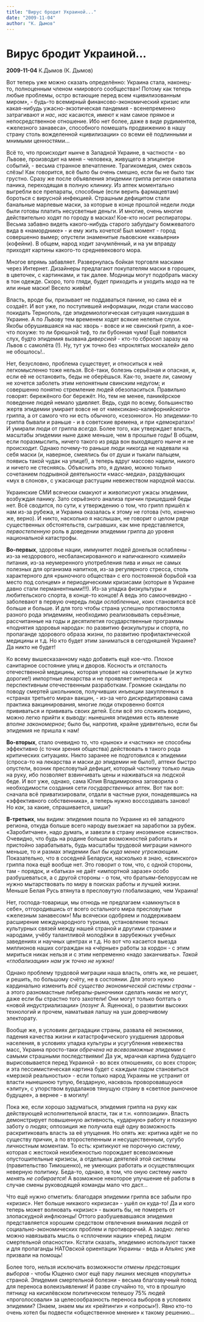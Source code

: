 ```yaml
---
title: "Вирус бродит Украиной..."
date: "2009-11-04"
author: "К. Дымов"
---
```


# Вирус бродит Украиной...

**2009-11-04** К.Дымов (К. Дымов)

Вот теперь уже можно сказать определённо: Украина стала, наконец-то, полноценным членом «мирового сообщества»! Потому как теперь любые проблемы, остро встающие перед всем «цивилизованным миром», - будь-то всемирный финансово-экономический кризис или какая-нибудь ужасно-экзотическая пандемия - всенепременно затрагивают и *нас*, *нас* касаются, имеют к нам самое прямое и непосредственное отношение. Ибо нет более, даже в виде рудиментов, «железного занавеса», способного помешать продвижению в нашу страну столь вожделенной «цивилизации» со всеми её подлинными и мнимыми ценностями...

Всё то, что происходит нынче в Западной Украине, в частности - во Львове, производит на меня - человека, живущего в эпицентре событий, - весьма странное впечатление. Трагикомедия, смех сквозь слёзы! Как говорится, всё было бы очень смешно, если бы не было так грустно. Сразу же после объявления эпидемии гриппа регион охватила паника, переходящая в полную клинику. Из аптек моментально выгребли все препараты, способные (если верить фармацевтам) бороться с вирусной инфекцией. Страшным дефицитом стали банальные марлевые маски, за которые в конце прошлой недели люди были готовы платить несусветные деньги. И многие, очень многие действительно ходят по городу в масках! Кое-кто носит респираторы. Весьма забавно видеть какого-нибудь старого забулдыгу бомжеватого вида в «наморднике» - и ему жить хочется! Был момент - город совершенно вымер; опустели знаменитые львовские «кавьярни» (кофейни). В общем, народ ходит зачумлённый, и на ум вправду приходят картины какого-то средневекового мора.

Многое впрямь забавляет. Развернулась бойкая торговля масками через Интернет. Дизайнеры предлагают покупателям маски в горошек, в цветочек, с картинками, и так далее. Модницы могут подобрать маску в тон одежде. Скоро, того гляди, будет приходить и уходить *мода* на те или иные маски! Весело живём!

Власть, вроде бы, призывает не поддаваться панике, но сама её и создаёт. И вот уже, по поступившей информации, люди стали массово покидать Тернополь, где эпидемиологическая ситуация наихудшая в Украине. А по Львову тем временем ходят всякие нелепые слухи. Якобы обрушившаяся на нас хворь - вовсе и не свинский грипп, а кое-что похуже: то ли брюшной тиф, то ли бубонная чума! Ещё появился слух, будто эпидемия вызвана *диверсией* - кто-то сбросил заразу на Львов с самолёта (!). Ну, тут уж точно без «проклятых москалей» дело не обошлось!..

Нет, безусловно, проблема существует, и относиться к ней легкомысленно тоже нельзя. Всё-таки, болезнь серьёзная и опасная, и, если её не остановить, беды не оберёшься. Как-то, знаете ли, самому не хочется заболеть этим непонятным свинским недугом; и совершенно понятно стремление людей обезопаситься. Правильно говорят: бережёного бог бережёт. Но, тем не менее, паникёрское поведение людей немало удивляет. Ведь, судя по всему, большинство жертв эпидемии умирает вовсе не от «мексикано-калифорнийского» гриппа, а от самого что ни есть обычного, «сезонного». Но эпидемии-то гриппа бывали и раньше - и в советские времена, и при «демократах»! И умирали люди от гриппа *всегда*. Более того, как утверждает власть, масштабы эпидемии ныне даже меньше, чем в прошлые годы! В общем, если поразмыслить, ничего такого из ряда вон выходящего нынче и не происходит. Однако почему-то раньше люди никогда не надевали на себя маски (и, наверное, смеялись бы от души и тыкали пальцем, появись такой чудак на улице!), а теперь вдруг массово надели, никого и ничего не стесняясь. Объяснить это, я думаю, можно только сочетанием подрывной деятельности «масс-медиа», раздувающих «мух в слонов», с ужасающе растущим невежеством народной массы.

Украинские СМИ всячески смакуют и живописуют ужасы эпидемии, возбуждая панику. Зато серьёзного анализа причин пришедшей беды нет. Всё сводится, по сути, к утверждению о том, что грипп пришёл к нам из-за рубежа, и Украина оказалась к этому не готова (что, конечно же, верно). И никто, насколько я наслышан, не говорит о целом ряде существенных обстоятельств, сыгравших, как мне представляется, *первостепенную* роль в доведении эпидемии гриппа до уровня национальной катастрофы.

**Во-первых**, здоровье нации, иммунитет людей донельзя ослаблены - из-за нездорового, несбалансированного и напичканного «химией» питания, из-за неумеренного употребления пива и иных не самых полезных для организма напитков, из-за регулярного стресса, столь характерного для «рыночного общества» с его постоянной борьбой «за место под солнцем» и периодическими кризисами (которые в Украине давно стали перманентными!!!). Из-за упадка физкультуры и любительского спорта, в конце-то концов! А ведь это самоочевидно - заболевают в первую очередь люди *ослабленные*, коих становится всё больше и больше. И для того чтобы страна успешно противостояла разного рода эпидемиям, необходимо реализовывать серьёзные, рассчитанные на годы и десятилетия государственные программы «поднятия здоровья народа»: по развитию физкультуры и спорта, по пропаганде здорового образа жизни, по развитию профилактической медицины и т.д. Но кто будет этим заниматься в сегодняшней Украине? Да никто не будет!

Ко всему вышесказанному надо добавить ещё кое-что. Плохое санитарное состояние улиц и дворов. Косность и отсталость отечественной медицины, которая уповает на сомнительные (и жутко дорогие!) импортные лекарства и не проявляет интереса к перспективным отечественным разработкам. Громкие скандалы по поводу смертей школьников, получивших инъекции закупленных в «странах третьего мира» вакцин, - из-за чего дискредитирована сама практика вакцинирования, многие люди откровенно боятся прививаться и прививать своих детей. Если всё это сложить воедино, можно легко прийти к выводу: нынешняя эпидемия есть явление *вполне* *закономерное*; было бы, напротив, крайне удивительно, если бы эпидемия не пришла к нам!

**Во-вторых**, стало очевидно то, что «рынок» и «частник» не способны эффективно (с точки зрения общества) действовать в такого рода критических ситуациях. Никто заранее не подготовился к эпидемии (спроса-то на лекарства и маски *до* эпидемии не было!), аптеки быстро опустели, возник пресловутый дефицит, который частнику только лишь на руку, ибо позволяет взвинчивать цены и наживаться на людской беде. И вот уже, однако, сама Юлия Владимировна заговорила о необходимости создания сети *государственных* аптек. Вот так вот: сначала всё приватизировали, отдали в частные руки, понадеявшись на «эффективного собственника», а теперь нужно воссоздавать заново! Но *как*, за какие, спрашивается, шиши?

**В-третьих**, мы видим: эпидемия пошла по Украине из её западного региона, откуда больше всего народу выезжает на заработки за рубеж. «Заробитчане», надо думать, и завезли в страну иноземное «свинство». Очевидно, что будь на родине больше возможностей работать и пристойно зарабатывать, будь масштабы трудовой миграции намного меньше, то и размах эпидемии *был бы куда менее угрожающим*. Показательно, что в соседней Беларуси, насколько я знаю, «свинского» гриппа пока ещё вообще нет. Это говорит о том, что, с одной стороны, там - порядок, и «батька» не даёт «импортной заразе» особо разбушеваться, а с другой стороны - о том, что братьям-белоруссам не нужно мытарствовать по миру в поисках работы и лучшей жизни. Меньше Белая Русь втянута в пресловутую глобализацию, чем Украина!

Нет, господа-товарищи, мы отнюдь не предлагаем «замкнуться в себе», отгородившись от всего остального мира пресловутым «железным занавесом»! Мы всячески одобряем и поддерживаем расширение международного туризма, установление тесных культурных связей между нашей страной и другими странами и народами, учёбу талантливой молодёжи в зарубежных учебных заведениях и научных центрах и т.д. Но вот что касается выезда миллионов наших сограждан на «чёрные» работы за кордон - с этим мириться никак нельзя и с этим непременно «надо заканчивать». *Такой «глобализации» нам уж точно не нужно!*

Однако проблему трудовой миграции наша власть, опять же, не решает, и решить, по большому счёту, не в состоянии. Для этого нужно кардинально изменить *всё существо экономической системы страны* - а этого разномастные либералы-рыночники сделать никак не могут, даже если бы страстно того захотели! Они могут только болтать о «новой индустриализации» (лозунг А. Яценюка), о развитии высоких технологий и прочем, наматывая лапшу на уши доверчивому электорату.

Вообще же, в условиях деградации страны, развала её экономики, падения качества жизни и катастрофического ухудшения здоровья населения, в условиях упадка культуры и усугубления невежества масс, Украина просто-таки *обречена* *на всевозможные эпидемии* с самыми страшными последствиями! Да уж, мрачная картина будущего вырисовывается перед Украиной - во всех отношениях, со всех сторон; и эта пессимистическая картина будет с каждым годом становиться «мерзкой реальностью» - если только народ Украины не устранит от власти нынешнюю тупую, бездарную, насквозь проворовавшуюся «элиту», с упорством вурдалаков тянущую страну в «светлое рыночное будущее», а вернее - в могилу!

Пока же, если хорошо задуматься, эпидемия гриппа на руку как действующей исполнительной власти, так и т.н. «оппозиции». Власть демонстрирует повышенную активность, «ударную» работу и показную заботу о людях; оппозиция же получила ещё одну возможность раскритиковать власть за её упущения. Но опять же: критика идёт не по существу причин, а по второстепенным и несущественным, сугубо личностным моментам. То есть: критикуют не порочную *систему*, которая с жестокой неизбежностью порождает всевозможные опустошительные кризисы, а отдельных деятелей этой системы (правительство Тимошенко), не умеющих работать и осуществляющих неверную политику. Беда-то, однако, в том, что оную систему *никто менять не собирается*! А возможное некоторое улучшение её работы в случае смены руководящей команды мало что даст...

Что ещё нужно отметить: благодаря эпидемии гриппа все забыли про «кризис». Нет больше никакого «кризиса» - ушёл он куда-то! Да и кого теперь может волновать «кризис» - выжить бы, не помереть от злопаскудной инфлюэнцы! Оттого разбушевавшаяся эпидемия представляется хорошим средством отвлечения внимания людей от социально-экономических проблем и противоречий. А заодно: легко можно навязывать мысль о «сплочении нации» «перед лицом смертельной опасности». Кстати сказать, эпидемию используют также и для пропаганды НАТОвской ориентации Украины - ведь и Альянс уже призвали на помощь!

Более того, нельзя исключать возможности *отмены предстоящих выборов* - чтобы Ющенко смог ещё пару лишних месяцев «порулить» страной. Эпидемия смертельной болезни - весьма благозвучный повод для переноса волеизъявления! И разве случайно то, что в прошлую пятницу на кисилёвском политическом телешоу 75% людей «проголосовали» за целесообразность переноса выборов в условиях эпидемии? (Знаем, знаем мы их «рейтинги» и «опросы»!). Явно кто-то очень хотел бы подвести «общественное мнение» к такому решению...